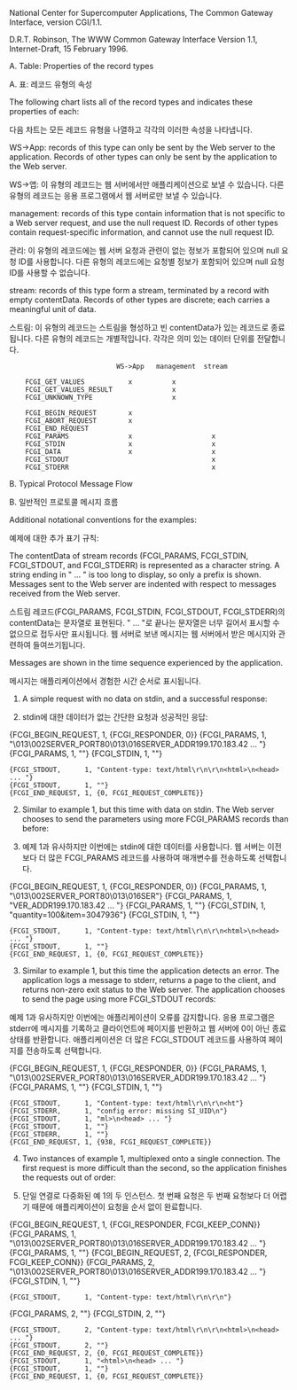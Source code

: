 National Center for Supercomputer Applications, The Common Gateway Interface, version CGI/1.1.

D.R.T. Robinson, The WWW Common Gateway Interface Version 1.1, Internet-Draft, 15 February 1996.

A. Table: Properties of the record types

A. 표: 레코드 유형의 속성

The following chart lists all of the record types and indicates these properties of each:

다음 차트는 모든 레코드 유형을 나열하고 각각의 이러한 속성을 나타냅니다.

WS->App: records of this type can only be sent by the Web server to the application. Records of other types can only be sent by the application to the Web server.

WS->앱: 이 유형의 레코드는 웹 서버에서만 애플리케이션으로 보낼 수 있습니다. 다른 유형의 레코드는 응용 프로그램에서 웹 서버로만 보낼 수 있습니다.

management: records of this type contain information that is not specific to a Web server request, and use the null request ID. Records of other types contain request-specific information, and cannot use the null request ID.

관리: 이 유형의 레코드에는 웹 서버 요청과 관련이 없는 정보가 포함되어 있으며 null 요청 ID를 사용합니다. 다른 유형의 레코드에는 요청별 정보가 포함되어 있으며 null 요청 ID를 사용할 수 없습니다.

stream: records of this type form a stream, terminated by a record with empty contentData. Records of other types are discrete; each carries a meaningful unit of data.

스트림: 이 유형의 레코드는 스트림을 형성하고 빈 contentData가 있는 레코드로 종료됩니다. 다른 유형의 레코드는 개별적입니다. 각각은 의미 있는 데이터 단위를 전달합니다.

                               WS->App   management  stream

        FCGI_GET_VALUES           x          x
        FCGI_GET_VALUES_RESULT               x
        FCGI_UNKNOWN_TYPE                    x

        FCGI_BEGIN_REQUEST        x
        FCGI_ABORT_REQUEST        x
        FCGI_END_REQUEST
        FCGI_PARAMS               x                    x
        FCGI_STDIN                x                    x
        FCGI_DATA                 x                    x
        FCGI_STDOUT                                    x 
        FCGI_STDERR                                    x     


B. Typical Protocol Message Flow

B. 일반적인 프로토콜 메시지 흐름

Additional notational conventions for the examples:

예제에 대한 추가 표기 규칙:

The contentData of stream records (FCGI_PARAMS, FCGI_STDIN, FCGI_STDOUT, and FCGI_STDERR) is represented as a character string. A string ending in " ... " is too long to display, so only a prefix is shown.
Messages sent to the Web server are indented with respect to messages received from the Web server.

스트림 레코드(FCGI_PARAMS, FCGI_STDIN, FCGI_STDOUT, FCGI_STDERR)의 contentData는 문자열로 표현된다. " ... "로 끝나는 문자열은 너무 길어서 표시할 수 없으므로 접두사만 표시됩니다.
웹 서버로 보낸 메시지는 웹 서버에서 받은 메시지와 관련하여 들여쓰기됩니다.

Messages are shown in the time sequence experienced by the application.

메시지는 애플리케이션에서 경험한 시간 순서로 표시됩니다.

1. A simple request with no data on stdin, and a successful response:

1. stdin에 대한 데이터가 없는 간단한 요청과 성공적인 응답:

{FCGI_BEGIN_REQUEST,   1, {FCGI_RESPONDER, 0}}
{FCGI_PARAMS,          1, "\013\002SERVER_PORT80\013\016SERVER_ADDR199.170.183.42 ... "}
{FCGI_PARAMS,          1, ""}
{FCGI_STDIN,           1, ""}

    {FCGI_STDOUT,      1, "Content-type: text/html\r\n\r\n<html>\n<head> ... "}
    {FCGI_STDOUT,      1, ""}
    {FCGI_END_REQUEST, 1, {0, FCGI_REQUEST_COMPLETE}}
    
2. Similar to example 1, but this time with data on stdin. The Web server chooses to send the parameters using more FCGI_PARAMS records than before:

2. 예제 1과 유사하지만 이번에는 stdin에 대한 데이터를 사용합니다. 웹 서버는 이전보다 더 많은 FCGI_PARAMS 레코드를 사용하여 매개변수를 전송하도록 선택합니다.

{FCGI_BEGIN_REQUEST,   1, {FCGI_RESPONDER, 0}}
{FCGI_PARAMS,          1, "\013\002SERVER_PORT80\013\016SER"}
{FCGI_PARAMS,          1, "VER_ADDR199.170.183.42 ... "}
{FCGI_PARAMS,          1, ""}
{FCGI_STDIN,           1, "quantity=100&item=3047936"}
{FCGI_STDIN,           1, ""}

    {FCGI_STDOUT,      1, "Content-type: text/html\r\n\r\n<html>\n<head> ... "}
    {FCGI_STDOUT,      1, ""}
    {FCGI_END_REQUEST, 1, {0, FCGI_REQUEST_COMPLETE}}
    
3. Similar to example 1, but this time the application detects an error. The application logs a message to stderr, returns a page to the client, and returns non-zero exit status to the Web server. The application chooses to send the page using more FCGI_STDOUT records:

예제 1과 유사하지만 이번에는 애플리케이션이 오류를 감지합니다. 응용 프로그램은 stderr에 메시지를 기록하고 클라이언트에 페이지를 반환하고 웹 서버에 0이 아닌 종료 상태를 반환합니다. 애플리케이션은 더 많은 FCGI_STDOUT 레코드를 사용하여 페이지를 전송하도록 선택합니다.

{FCGI_BEGIN_REQUEST,   1, {FCGI_RESPONDER, 0}}
{FCGI_PARAMS,          1, "\013\002SERVER_PORT80\013\016SERVER_ADDR199.170.183.42 ... "}
{FCGI_PARAMS,          1, ""}
{FCGI_STDIN,           1, ""}

    {FCGI_STDOUT,      1, "Content-type: text/html\r\n\r\n<ht"}
    {FCGI_STDERR,      1, "config error: missing SI_UID\n"}
    {FCGI_STDOUT,      1, "ml>\n<head> ... "}
    {FCGI_STDOUT,      1, ""}
    {FCGI_STDERR,      1, ""}
    {FCGI_END_REQUEST, 1, {938, FCGI_REQUEST_COMPLETE}}
    
4. Two instances of example 1, multiplexed onto a single connection. The first request is more difficult than the second, so the application finishes the requests out of order:

4. 단일 연결로 다중화된 예 1의 두 인스턴스. 첫 번째 요청은 두 번째 요청보다 더 어렵기 때문에 애플리케이션이 요청을 순서 없이 완료합니다.

{FCGI_BEGIN_REQUEST,   1, {FCGI_RESPONDER, FCGI_KEEP_CONN}}
{FCGI_PARAMS,          1, "\013\002SERVER_PORT80\013\016SERVER_ADDR199.170.183.42 ... "}
{FCGI_PARAMS,          1, ""}
{FCGI_BEGIN_REQUEST,   2, {FCGI_RESPONDER, FCGI_KEEP_CONN}}
{FCGI_PARAMS,          2, "\013\002SERVER_PORT80\013\016SERVER_ADDR199.170.183.42 ... "}
{FCGI_STDIN,           1, ""}

    {FCGI_STDOUT,      1, "Content-type: text/html\r\n\r\n"}

{FCGI_PARAMS,          2, ""}
{FCGI_STDIN,           2, ""}

    {FCGI_STDOUT,      2, "Content-type: text/html\r\n\r\n<html>\n<head> ... "}
    {FCGI_STDOUT,      2, ""}
    {FCGI_END_REQUEST, 2, {0, FCGI_REQUEST_COMPLETE}}
    {FCGI_STDOUT,      1, "<html>\n<head> ... "}
    {FCGI_STDOUT,      1, ""}
    {FCGI_END_REQUEST, 1, {0, FCGI_REQUEST_COMPLETE}}
